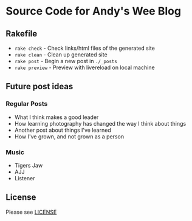 # Source Code for Andy's Wee Blog

## Rakefile
- `rake check`    - Check links/html files of the generated site
- `rake clean`    - Clean up generated site
- `rake post`     - Begin a new post in `./_posts`
- `rake preview`  - Preview with livereload on local machine

## Future post ideas

### Regular Posts

- What I think makes a good leader
- How learning photography has changed the way I think about things
- Another post about things I've learned
- How I've grown, and not grown as a person

### Music

- Tigers Jaw
- AJJ
- Listener

## License

Please see [LICENSE](./LICENSE)
